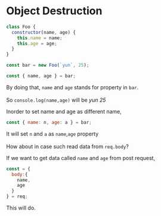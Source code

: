 # Object Destruction

```js
class Foo {
  constructor(name, age) {
    this.name = name;
    this.age = age;
  }
}

const bar = new Foo(`yun`, 25);

const { name, age } = bar;
```

By doing that, `name` and `age` stands for property in `bar`.<br/>  
So `console.log(name,age)` will be _yun 25_<br/>

Inorder to set name and age as different name,

```js
const { name: n, age: a } = bar;
```

It will set `n` and `a` as `name`,`age` property
</br></br>
How about in case such read data from `req.body`?

If we want to get data called `name` and `age` from post request,

```js
const = {
  body:{
    name,
    age
  }
} = req;
```

This will do.
